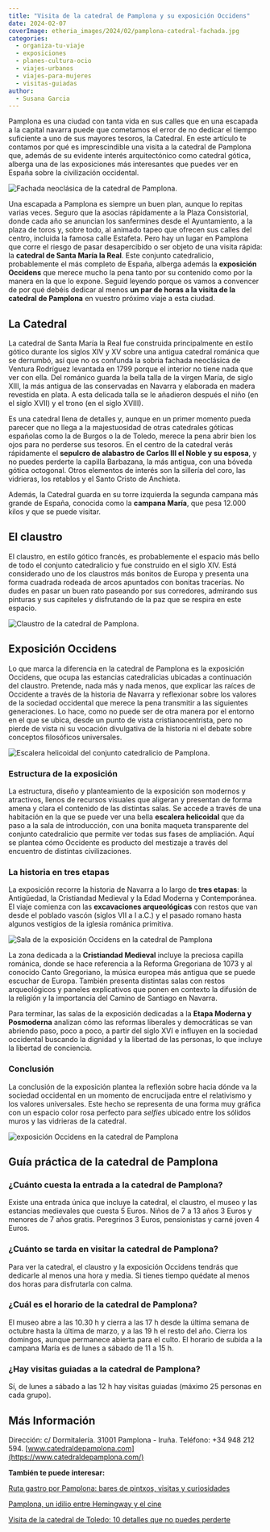 ```yaml
---
title: "Visita de la catedral de Pamplona y su exposición Occidens"
date: 2024-02-07
coverImage: etheria_images/2024/02/pamplona-catedral-fachada.jpg
categories: 
  - organiza-tu-viaje
  - exposiciones
  - planes-cultura-ocio
  - viajes-urbanos
  - viajes-para-mujeres
  - visitas-guiadas
author: 
  - Susana Garcia
---
```


Pamplona es una ciudad con tanta vida en sus calles que en una escapada a la capital 
navarra puede que cometamos el error de no dedicar el tiempo suficiente a uno de sus 
mayores tesoros, la Catedral. En este artículo te contamos por qué es imprescindible una 
visita a la catedral de Pamplona que, además de su evidente interés arquitectónico como 
catedral gótica, alberga una de las exposiciones más interesantes que puedes ver en 
España sobre la civilización occidental. 

![Fachada neoclásica de la catedral de Pamplona.](etheria_images/2024/02/pamplona-catedral-fachada.jpg "Fachada neoclásica de la catedral de Pamplona.")

Una escapada a Pamplona es siempre un buen plan, aunque lo repitas varias veces. Seguro 
que la asocias rápidamente a la Plaza Consistorial, donde cada año se anuncian los 
sanfermines desde el Ayuntamiento, a la plaza de toros y, sobre todo, al animado tapeo 
que ofrecen sus calles del centro, incluida la famosa calle Estafeta. Pero hay un lugar 
en Pamplona que corre el riesgo de pasar desapercibido o ser objeto de una visita 
rápida: la **catedral de Santa María la Real**. Este conjunto catedralicio, 
probablemente el más completo de España, alberga además la **exposición Occidens** que 
merece mucho la pena tanto por su contenido como por la manera en la que lo expone. 
Seguid leyendo porque os vamos a convencer de por qué debéis dedicar al menos **un par 
de horas a la visita de la catedral de Pamplona** en vuestro próximo viaje a esta 
ciudad. 

## La Catedral

La catedral de Santa María la Real fue construida principalmente en estilo gótico 
durante los siglos XIV y XV sobre una antigua catedral románica que se derrumbó, así que 
no os confunda la sobria fachada neoclásica de Ventura Rodríguez levantada en 1799 
porque el interior no tiene nada que ver con ella. Del románico guarda la bella talla de 
la virgen María, de siglo XIII, la más antigua de las conservadas en Navarra y elaborada 
en madera revestida en plata. A esta delicada talla se le añadieron después el niño (en 
el siglo XVII) y el trono (en el siglo XVIII). 

Es una catedral llena de detalles y, aunque en un primer momento pueda parecer que no 
llega a la majestuosidad de otras catedrales góticas españolas como la de Burgos o la de 
Toledo, merece la pena abrir bien los ojos para no perderse sus tesoros. En el centro de 
la catedral verás rápidamente el **sepulcro de alabastro de Carlos III el Noble y su 
esposa**, y no puedes perderte la capilla Barbazana, la más antigua, con una bóveda 
gótica octogonal. Otros elementos de interés son la sillería del coro, las vidrieras, 
los retablos y el Santo Cristo de Anchieta. 

Además, la Catedral guarda en su torre izquierda la segunda campana más grande de 
España, conocida como la **campana María**, que pesa 12.000 kilos y que se puede 
visitar. 

## El claustro

El claustro, en estilo gótico francés, es probablemente el espacio más bello de todo el 
conjunto catedralicio y fue construido en el siglo XIV. Está considerado uno de los 
claustros más bonitos de Europa y presenta una forma cuadrada rodeada de arcos apuntados 
con bonitas tracerías. No dudes en pasar un buen rato paseando por sus corredores, 
admirando sus pinturas y sus capiteles y disfrutando de la paz que se respira en este 
espacio. 

![Claustro de la catedral de Pamplona.](etheria_images/2024/02/pamplona-catedral-claustro.jpg "Claustro de la catedral de Pamplona. © Susana García.")

## Exposición Occidens

Lo que marca la diferencia en la catedral de Pamplona es la exposición Occidens, que 
ocupa las estancias catedralicias ubicadas a continuación del claustro. Pretende, nada 
más y nada menos, que explicar las raíces de Occidente a través de la historia de 
Navarra y reflexionar sobre los valores de la sociedad occidental que merece la pena 
transmitir a las siguientes generaciones. Lo hace, como no puede ser de otra manera por 
el entorno en el que se ubica, desde un punto de vista cristianocentrista, pero no 
pierde de vista ni su vocación divulgativa de la historia ni el debate sobre conceptos 
filosóficos universales. 

![Escalera helicoidal del conjunto catedralicio de Pamplona.](etheria_images/2024/02/pamplona-catedral-escalera.jpg "Escalera helicoidal del conjunto catedralicio de Pamplona. © Susana García.")

### Estructura de la exposición

La estructura, diseño y planteamiento de la exposición son modernos y atractivos, llenos 
de recursos visuales que aligeran y presentan de forma amena y clara el contenido de las 
distintas salas. Se accede a través de una habitación en la que se puede ver una bella 
**escalera helicoidal** que da paso a la sala de introducción, con una bonita maqueta 
transparente del conjunto catedralicio que permite ver todas sus fases de ampliación. 
Aquí se plantea cómo Occidente es producto del mestizaje a través del encuentro de 
distintas civilizaciones. 

### La historia en tres etapas

La exposición recorre la historia de Navarra a lo largo de **tres etapas**: la 
Antigüedad, la Cristiandad Medieval y la Edad Moderna y Contemporánea. El viaje comienza 
con las **excavaciones arqueológicas** con restos que van desde el poblado vascón 
(siglos VII a I a.C.) y el pasado romano hasta algunos vestigios de la iglesia románica 
primitiva. 

![Sala de la exposición Occidens en la catedral de Pamplona](etheria_images/2024/02/pamplona-catedral-sala-medieval.jpg "Sala de la exposición Occidens. © Susana García.")

La zona dedicada a la **Cristiandad Medieval** incluye la preciosa capilla románica, 
donde se hace referencia a la Reforma Gregoriana de 1073 y al conocido Canto Gregoriano, 
la música europea más antigua que se puede escuchar de Europa. También presenta 
distintas salas con restos arqueológicos y paneles explicativos que ponen en contexto la 
difusión de la religión y la importancia del Camino de Santiago en Navarra. 

Para terminar, las salas de la exposición dedicadas a la **Etapa Moderna y Posmoderna** 
analizan cómo las reformas liberales y democráticas se van abriendo paso, poco a poco, a 
partir del siglo XVI e influyen en la sociedad occidental buscando la dignidad y la 
libertad de las personas, lo que incluye la libertad de conciencia. 

### Conclusión

La conclusión de la exposición plantea la reflexión sobre hacia dónde va la sociedad 
occidental en un momento de encrucijada entre el relativismo y los valores universales. 
Este hecho se representa de una forma muy gráfica con un espacio color rosa perfecto 
para _selfies_ ubicado entre los sólidos muros y las vidrieras de la catedral. 

![exposición Occidens en la catedral de Pamplona](etheria_images/2024/02/pamplona-catedral-sala-posmoderna.jpg "Mundo de color de rosa como símbolo de la modernidad relativista. © Susana García.")

## Guía práctica de la catedral de Pamplona

### ¿Cuánto cuesta la entrada a la catedral de Pamplona?

Existe una entrada única que incluye la catedral, el claustro, el museo y las estancias 
medievales que cuesta 5 Euros. Niños de 7 a 13 años 3 Euros y menores de 7 años gratis. 
Peregrinos 3 Euros, pensionistas y carné joven 4 Euros. 

### ¿Cuánto se tarda en visitar la catedral de Pamplona?

Para ver la catedral, el claustro y la exposición Occidens tendrás que dedicarle al 
menos una hora y media. Si tienes tiempo quédate al menos dos horas para disfrutarla con 
calma. 

### ¿Cuál es el horario de la catedral de Pamplona?

El museo abre a las 10.30 h y cierra a las 17 h desde la última semana de octubre hasta 
la última de marzo, y a las 19 h el resto del año. Cierra los domingos, aunque permanece 
abierta para el culto. El horario de subida a la campana María es de lunes a sábado de 
11 a 15 h. 

### ¿Hay visitas guiadas a la catedral de Pamplona?

Sí, de lunes a sábado a las 12 h hay visitas guiadas (máximo 25 personas en cada grupo). 

## Más Información

Dirección: c/ Dormitalería. 31001 Pamplona - Iruña. Teléfono: +34 948 212 594. [www.catedraldepamplona.com](https://www.catedraldepamplona.com/) 

**También te puede interesar:** 

[Ruta gastro por Pamplona: bares de pintxos, visitas y 
curiosidades](https://etheriamagazine.com/2019/11/15/que-ver-y-donde-comer-pintxos-con-amigas-en-pamplona/) 

[Pamplona, un idilio entre Hemingway y el 
cine](https://etheriamagazine.com/2018/11/30/pamplona-un-idilio-entre-hemingway-y-el-cine/) 

[Visita de la catedral de Toledo: 10 detalles que no puedes 
perderte](https://etheriamagazine.com/2022/01/19/que-ver-en-catedral-de-toledo/)
